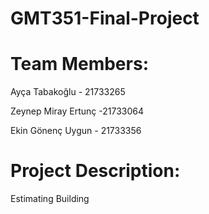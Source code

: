 # GMT351-Final-Project
# Team Members:
  Ayça Tabakoğlu - 21733265
  
  
  Zeynep Miray Ertunç -21733064
  
  
  Ekin Gönenç Uygun - 21733356
  
 # Project Description: 
 Estimating Building
